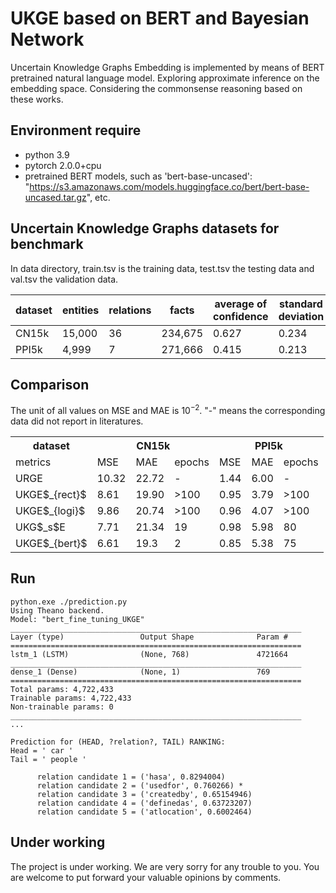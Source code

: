 # UKGE based on BERT and Bayesian Network  
Uncertain Knowledge Graphs Embedding is implemented by means of BERT pretrained natural language model. Exploring approximate inference on the embedding space. Considering the commonsense reasoning based on these works.

## Environment require
* python 3.9
* pytorch 2.0.0+cpu
* pretrained BERT models, such as 'bert-base-uncased': "https://s3.amazonaws.com/models.huggingface.co/bert/bert-base-uncased.tar.gz", etc.

## Uncertain Knowledge Graphs datasets for benchmark
  In data directory, train.tsv is the training data, test.tsv the testing data and val.tsv the validation data.    
  
  | dataset | entities | relations | facts | average of confidence | standard deviation | ratio of facts/relations |             
  | ---- | ---- | ---- | ---- | ---- | ---- | ---- | 
  |CN15k| 15,000 | 36 | 234,675 | 0.627 | 0.234 | 15.6 |    
  |PPI5k|  4,999 |  7 | 271,666 | 0.415 | 0.213 | 54.3 |    

## Comparison 
The unit of all values on MSE and MAE is  10$^{-2}$. "-" means the corresponding data did not report in literatures.
  <table>
	<tr>
	    <th>dataset</th>
	    <th colspan = 3>CN15k</th>
	    <th colspan = 3>PPI5k</th>  
	</tr >
	<tr>
	    <td>metrics</td><td>MSE</td><td>MAE</td><td>epochs</td><td>MSE</td><td>MAE</td><td>epochs</td>
	</tr>
	<tr>
	    <td>URGE</td><td>10.32</td><td>22.72</td><td>-</td><td>1.44</td><td>6.00</td><td>-</td>
	</tr>
	<tr>
	    <td>UKGE$_{rect}$</td><td>8.61</td><td>19.90</td><td>>100</td><td>0.95</td><td>3.79</td><td>>100</td>
	</tr>
	<tr>
	    <td>UKGE$_{logi}$</td></td><td>9.86</td><td>20.74</td><td>>100</td><td>0.96</td><td>4.07</td><td>>100</td>
	</tr>
	<tr>
	    <td>UKG$_s$E</td></td><td>7.71</td><td>21.34</td><td>19</td><td>0.98</td><td>5.98</td><td>80</td>
	</tr>
	<tr>
	    <td>UKGE$_{bert}$</td></td><td>6.61</td><td>19.3</td><td>2</td><td>0.85</td><td>5.38</td><td>75</td>
	</tr>
	</table>
  

## Run
    python.exe ./prediction.py
    Using Theano backend.
    Model: "bert_fine_tuning_UKGE"
    _________________________________________________________________
    Layer (type)                 Output Shape              Param #   
    =================================================================
    lstm_1 (LSTM)                (None, 768)               4721664   
    _________________________________________________________________
    dense_1 (Dense)              (None, 1)                 769       
    =================================================================
    Total params: 4,722,433
    Trainable params: 4,722,433
    Non-trainable params: 0
    _________________________________________________________________
    ...
    
    Prediction for (HEAD, ?relation?, TAIL) RANKING:
    Head = ' car '
    Tail = ' people '
      
          relation candidate 1 = ('hasa', 0.8294004)
          relation candidate 2 = ('usedfor', 0.760266) *
          relation candidate 3 = ('createdby', 0.65154946)
          relation candidate 4 = ('definedas', 0.63723207)
          relation candidate 5 = ('atlocation', 0.6002464)
    
## Under working
The project is under working. We are very sorry for any trouble to you. You are welcome to put forward your valuable opinions by comments.